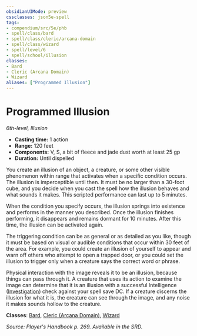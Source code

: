 ```yaml
---
obsidianUIMode: preview
cssclasses: json5e-spell
tags:
- compendium/src/5e/phb
- spell/class/bard
- spell/class/cleric/arcana-domain
- spell/class/wizard
- spell/level/6
- spell/school/illusion
classes:
- Bard
- Cleric (Arcana Domain)
- Wizard
aliases: ["Programmed Illusion"]
---
```

# Programmed Illusion
*6th-level, Illusion*  

- **Casting time:** 1 action
- **Range:** 120 feet
- **Components:** V, S, a bit of fleece and jade dust worth at least 25 gp
- **Duration:** Until dispelled

You create an illusion of an object, a creature, or some other visible phenomenon within range that activates when a specific condition occurs. The illusion is imperceptible until then. It must be no larger than a 30-foot cube, and you decide when you cast the spell how the illusion behaves and what sounds it makes. This scripted performance can last up to 5 minutes.

When the condition you specify occurs, the illusion springs into existence and performs in the manner you described. Once the illusion finishes performing, it disappears and remains dormant for 10 minutes. After this time, the illusion can be activated again.

The triggering condition can be as general or as detailed as you like, though it must be based on visual or audible conditions that occur within 30 feet of the area. For example, you could create an illusion of yourself to appear and warn off others who attempt to open a trapped door, or you could set the illusion to trigger only when a creature says the correct word or phrase.

Physical interaction with the image reveals it to be an illusion, because things can pass through it. A creature that uses its action to examine the image can determine that it is an illusion with a successful Intelligence ([Investigation](/2-Mechanics/CLI/rules/skills.md#Investigation)) check against your spell save DC. If a creature discerns the illusion for what it is, the creature can see through the image, and any noise it makes sounds hollow to the creature.

**Classes**: [Bard](/2-Mechanics/CLI/classes/bard.md), [Cleric (Arcana Domain)](/2-Mechanics/CLI/classes/cleric-arcana-domain-scag.md), [Wizard](/2-Mechanics/CLI/classes/wizard.md)

*Source: Player's Handbook p. 269. Available in the SRD.*